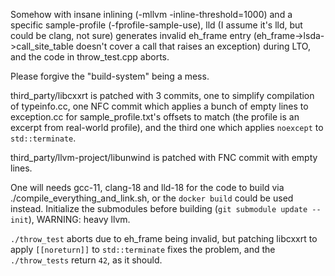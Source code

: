 Somehow with insane inlining (-mllvm -inline-threshold=1000) and a specific sample-profile (-fprofile-sample-use),
lld (I assume it's lld, but could be clang, not sure) generates invalid eh_frame entry (eh_frame->lsda->call_site_table
doesn't cover a call that raises an exception) during LTO, and the code in throw_test.cpp aborts.

Please forgive the "build-system" being a mess.

third_party/libcxxrt is patched with 3 commits, one to simplify compilation of typeinfo.cc,
one NFC commit which applies a bunch of empty lines to exception.cc for sample_profile.txt's offsets
to match (the profile is an excerpt from real-world profile), and the third one which applies
`noexcept` to `std::terminate`.

third_party/llvm-project/libunwind is patched with FNC commit with empty lines.

One will needs gcc-11, clang-18 and lld-18 for the code to build via ./compile_everything_and_link.sh,
or the `docker build` could be used instead.
Initialize the submodules before building (`git submodule update --init`), WARNING: heavy llvm.

`./throw_test` aborts due to eh_frame being invalid, but patching libcxxrt to apply `[[noreturn]]` to 
`std::terminate` fixes the problem, and the `./throw_tests` return `42`, as it should.
